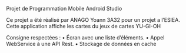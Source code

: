 Projet de Programmation Mobile Android Studio

Ce projet a été réalisé par ANAGO Yoann 3A32 pour un projet a l’ESIEA.
Cette application affiche les cartes du jeux de cartes YU-GI-OH

Consigne respectées :
•	Écran avec une liste d’éléments.
•	Appel WebService à une API Rest.
•	Stockage de données en cache
